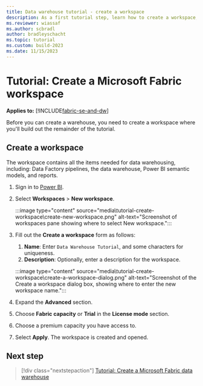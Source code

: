 ```yaml
---
title: Data warehouse tutorial - create a workspace
description: As a first tutorial step, learn how to create a workspace, which you'll work in for the rest of the tutorial.
ms.reviewer: wiassaf
ms.author: scbradl
author: bradleyschacht
ms.topic: tutorial
ms.custom: build-2023
ms.date: 11/15/2023
---
```


# Tutorial: Create a Microsoft Fabric workspace

**Applies to:** [!INCLUDE[fabric-se-and-dw](includes/applies-to-version/fabric-se-and-dw.md)]

Before you can create a warehouse, you need to create a workspace where you'll build out the remainder of the tutorial.

## Create a workspace

The workspace contains all the items needed for data warehousing, including: Data Factory pipelines, the data warehouse, Power BI semantic models, and reports.

1. Sign in to [Power BI](https://powerbi.com).
1. Select **Workspaces** > **New workspace**.

   :::image type="content" source="media\tutorial-create-workspace\create-new-workspace.png" alt-text="Screenshot of workspaces pane showing where to select New workspace.":::

1. Fill out the **Create a workspace** form as follows:
   1. **Name**: Enter `Data Warehouse Tutorial`, and some characters for uniqueness.
   1. **Description**: Optionally, enter a description for the workspace.

   :::image type="content" source="media\tutorial-create-workspace\create-a-workspace-dialog.png" alt-text="Screenshot of the Create a workspace dialog box, showing where to enter the new workspace name.":::

1. Expand the **Advanced** section.
1. Choose **Fabric capacity** or **Trial** in the **License mode** section.
1. Choose a premium capacity you have access to.
1. Select **Apply**. The workspace is created and opened.

## Next step

> [!div class="nextstepaction"]
> [Tutorial: Create a Microsoft Fabric data warehouse](tutorial-create-warehouse.md)
